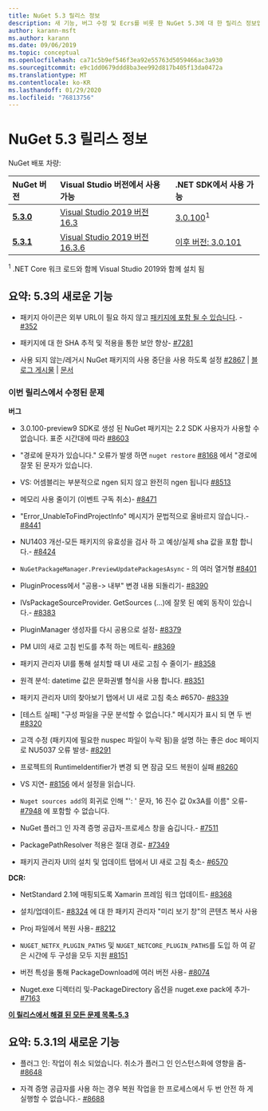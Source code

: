 ```yaml
---
title: NuGet 5.3 릴리스 정보
description: 새 기능, 버그 수정 및 Ecrs를 비롯 한 NuGet 5.3에 대 한 릴리스 정보입니다.
author: karann-msft
ms.author: karann
ms.date: 09/06/2019
ms.topic: conceptual
ms.openlocfilehash: ca71c5b9ef546f3ea92e55763d5059466ac3a930
ms.sourcegitcommit: e9c1dd0679ddd8ba3ee992d817b405f13da0472a
ms.translationtype: MT
ms.contentlocale: ko-KR
ms.lasthandoff: 01/29/2020
ms.locfileid: "76813756"
---
```

# <a name="nuget-53-release-notes"></a>NuGet 5.3 릴리스 정보

NuGet 배포 차량:

| NuGet 버전 | Visual Studio 버전에서 사용 가능| .NET SDK에서 사용 가능|
|:---|:---|:---|
| [**5.3.0**](https://nuget.org/downloads) | [Visual Studio 2019 버전 16.3](https://visualstudio.microsoft.com/downloads/) | [3.0.100](https://dotnet.microsoft.com/download/dotnet-core/3.0)<sup>1</sup> |
| [**5.3.1**](https://nuget.org/downloads) | [Visual Studio 2019 버전 16.3.6](https://visualstudio.microsoft.com/downloads/) | [이후 버전: 3.0.101](https://dotnet.microsoft.com/download/dotnet-core/3.0) |

<sup>1</sup> .NET Core 워크 로드와 함께 Visual Studio 2019와 함께 설치 됨

## <a name="summary-whats-new-in-53"></a>요약: 5.3의 새로운 기능

* 패키지 아이콘은 외부 URL이 필요 하지 않고 [패키지에 포함 될 수 있습니다](../reference/msbuild-targets.md#packing-an-icon-image-file). - [#352](https://github.com/NuGet/Home/issues/352)

* 패키지에 대 한 SHA 추적 및 적용을 통한 보안 향상- [#7281](https://github.com/NuGet/Home/issues/7281)

* 사용 되지 않는/레거시 NuGet 패키지의 사용 중단을 사용 하도록 설정 [#2867](https://github.com/NuGet/Home/issues/2867) | [블로그 게시물](https://devblogs.microsoft.com/nuget/deprecating-packages-on-nuget-org/) | [문서](../nuget-org/deprecate-packages.md)

### <a name="issues-fixed-in-this-release"></a>이번 릴리스에서 수정된 문제

**버그**

* 3\.0.100-preview9 SDK로 생성 된 NuGet 패키지는 2.2 SDK 사용자가 사용할 수 없습니다. 표준 시간대에 따라 [#8603](https://github.com/NuGet/Home/issues/8603)

* "경로에 문자가 있습니다." 오류가 발생 하면 `nuget restore` [#8168](https://github.com/NuGet/Home/issues/8168) 에서 "경로에 잘못 된 문자가 있습니다.

* VS: 어셈블리는 부분적으로 ngen 되지 않고 완전히 ngen 됩니다 [#8513](https://github.com/NuGet/Home/issues/8513)

* 메모리 사용 줄이기 (이벤트 구독 취소)- [#8471](https://github.com/NuGet/Home/issues/8471)

* "Error_UnableToFindProjectInfo" 메시지가 문법적으로 올바르지 않습니다.- [#8441](https://github.com/NuGet/Home/issues/8441)

* NU1403 개선-모든 패키지의 유효성을 검사 하 고 예상/실제 sha 값을 포함 합니다.- [#8424](https://github.com/NuGet/Home/issues/8424)

* `NuGetPackageManager.PreviewUpdatePackagesAsync` - 의 여러 열거형 [#8401](https://github.com/NuGet/Home/issues/8401)

* PluginProcess에서 "공용-> 내부" 변경 내용 되돌리기- [#8390](https://github.com/NuGet/Home/issues/8390)

* IVsPackageSourceProvider. GetSources (...)에 잘못 된 예외 동작이 있습니다.- [#8383](https://github.com/NuGet/Home/issues/8383)

* PluginManager 생성자를 다시 공용으로 설정- [#8379](https://github.com/NuGet/Home/issues/8379)

* PM UI의 새로 고침 빈도를 추적 하는 메트릭- [#8369](https://github.com/NuGet/Home/issues/8369)

* 패키지 관리자 UI를 통해 설치할 때 UI 새로 고침 수 줄이기- [#8358](https://github.com/NuGet/Home/issues/8358)

* 원격 분석: datetime 값은 문화권별 형식을 사용 합니다. [#8351](https://github.com/NuGet/Home/issues/8351)

* 패키지 관리자 UI의 찾아보기 탭에서 UI 새로 고침 축소 #6570- [#8339](https://github.com/NuGet/Home/issues/8339)

* [테스트 실패] "구성 파일을 구문 분석할 수 없습니다." 메시지가 표시 되 면 두 번 [#8320](https://github.com/NuGet/Home/issues/8320)

* 고객 수정 (패키지에 필요한 nuspec 파일이 누락 됨)을 설명 하는 좋은 doc 페이지로 NU5037 오류 발생- [#8291](https://github.com/NuGet/Home/issues/8291)

* 프로젝트의 RuntimeIdentifier가 변경 되 면 잠금 모드 복원이 실패 [#8260](https://github.com/NuGet/Home/issues/8260)

* VS 지연- [#8156](https://github.com/NuGet/Home/issues/8156) 에서 설정을 읽습니다.

* `Nuget sources add`의 회귀로 인해 "': ' 문자, 16 진수 값 0x3A를 이름" 오류- [#7948](https://github.com/NuGet/Home/issues/7948) 에 포함할 수 없습니다.

* NuGet 플러그 인 자격 증명 공급자-프로세스 창을 숨깁니다.- [#7511](https://github.com/NuGet/Home/issues/7511)

* PackagePathResolver 적용은 절대 경로- [#7349](https://github.com/NuGet/Home/issues/7349)

* 패키지 관리자 UI의 설치 및 업데이트 탭에서 UI 새로 고침 축소- [#6570](https://github.com/NuGet/Home/issues/6570)

**DCR:**

* NetStandard 2.1에 매핑되도록 Xamarin 프레임 워크 업데이트- [#8368](https://github.com/NuGet/Home/issues/8368)

* 설치/업데이트- [#8324](https://github.com/NuGet/Home/issues/8324) 에 대 한 패키지 관리자 "미리 보기 창"의 콘텐츠 복사 사용

* Proj 파일에서 복원 사용- [#8212](https://github.com/NuGet/Home/issues/8212)

* `NUGET_NETFX_PLUGIN_PATHS` 및 `NUGET_NETCORE_PLUGIN_PATHS`를 도입 하 여 같은 시간에 두 구성을 모두 지원 [#8151](https://github.com/NuGet/Home/issues/8151)

* 버전 특성을 통해 PackageDownload에 여러 버전 사용- [#8074](https://github.com/NuGet/Home/issues/8074)

* Nuget.exe 디렉터리 및-PackageDirectory 옵션을 nuget.exe pack에 추가- [#7163](https://github.com/NuGet/Home/issues/7163)

**[이 릴리스에서 해결 된 모든 문제 목록-5.3](https://github.com/nuget/home/issues?q=is%3Aissue+is%3Aclosed+milestone%3A%225.3")**

## <a name="summary-whats-new-in-531"></a>요약: 5.3.1의 새로운 기능

* 플러그 인: 작업이 취소 되었습니다. 취소가 플러그 인 인스턴스화에 영향을 줌- [#8648](https://github.com/NuGet/Home/issues/8648)

* 자격 증명 공급자를 사용 하는 경우 복원 작업을 한 프로세스에서 두 번 안전 하 게 실행할 수 없습니다.- [#8688](https://github.com/NuGet/Home/issues/8688)
